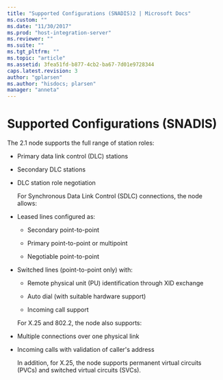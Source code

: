 ```yaml
---
title: "Supported Configurations (SNADIS)2 | Microsoft Docs"
ms.custom: ""
ms.date: "11/30/2017"
ms.prod: "host-integration-server"
ms.reviewer: ""
ms.suite: ""
ms.tgt_pltfrm: ""
ms.topic: "article"
ms.assetid: 3fea51fd-b877-4cb2-ba67-7d01e9728344
caps.latest.revision: 3
author: "gplarsen"
ms.author: "hisdocs; plarsen"
manager: "anneta"
---
```

# Supported Configurations (SNADIS)
The 2.1 node supports the full range of station roles:  
  
- Primary data link control (DLC) stations  
  
- Secondary DLC stations  
  
- DLC station role negotiation  
  
  For Synchronous Data Link Control (SDLC) connections, the node allows:  
  
- Leased lines configured as:  
  
  -   Secondary point-to-point  
  
  -   Primary point-to-point or multipoint  
  
  -   Negotiable point-to-point  
  
- Switched lines (point-to-point only) with:  
  
  -   Remote physical unit (PU) identification through XID exchange  
  
  -   Auto dial (with suitable hardware support)  
  
  -   Incoming call support  
  
  For X.25 and 802.2, the node also supports:  
  
- Multiple connections over one physical link  
  
- Incoming calls with validation of caller's address  
  
  In addition, for X.25, the node supports permanent virtual circuits (PVCs) and switched virtual circuits (SVCs).